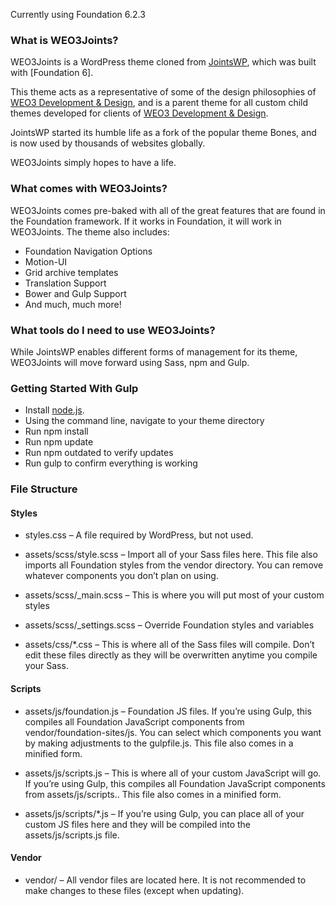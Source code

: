 Currently using Foundation 6.2.3

### What is WEO3Joints?
WEO3Joints is a WordPress theme cloned from [JointsWP][2], which was built with [Foundation 6].

This theme acts as a representative of some of the design philosophies of [WEO3 Development & Design][1], and is a parent theme for all custom child themes developed for clients of [WEO3 Development & Design][1].

JointsWP started its humble life as a fork of the popular theme Bones, and is now used by thousands of websites globally.

WEO3Joints simply hopes to have a life.

### What comes with WEO3Joints?
WEO3Joints comes pre-baked with all of the great features that are found in the Foundation framework. If it works in Foundation, it will work in WEO3Joints. The theme also includes:

- Foundation Navigation Options
- Motion-UI
- Grid archive templates
- Translation Support
- Bower and Gulp Support
- And much, much more!

### What tools do I need to use WEO3Joints?
While JointsWP enables different forms of management for its theme, WEO3Joints will move forward using Sass, npm and Gulp.

### Getting Started With Gulp
- Install [node.js](https://nodejs.org).
- Using the command line, navigate to your theme directory
- Run npm install
- Run npm update
- Run npm outdated to verify updates
- Run gulp to confirm everything is working



### File Structure

#### Styles
- styles.css – A file required by WordPress, but not used.

- assets/scss/style.scss – Import all of your Sass files here. This file also imports all Foundation styles from the vendor directory. You can remove whatever components you don’t plan on using.

- assets/scss/_main.scss – This is where you will put most of your custom styles

- assets/scss/_settings.scss – Override Foundation styles and variables

- assets/css/*.css – This is where all of the Sass files will compile. Don’t edit these files directly as they will be overwritten anytime you compile your Sass.

#### Scripts
- assets/js/foundation.js – Foundation JS files. If you’re using Gulp, this compiles all Foundation JavaScript components from vendor/foundation-sites/js. You can select which components you want by making adjustments to the gulpfile.js. This file also comes in a minified form.

- assets/js/scripts.js – This is where all of your custom JavaScript will go. If you’re using Gulp, this compiles all Foundation JavaScript components from assets/js/scripts.. This file also comes in a minified form.

- assets/js/scripts/*.js – If you’re using Gulp, you can place all of your custom JS files here and they will be compiled into the assets/js/scripts.js file.

#### Vendor
- vendor/ – All vendor files are located here. It is not recommended to make changes to these files (except when updating).


[1]: http://www.weo3.com "Home of WEO3 Development & Design"
[2]: http://www.jointswp.com/ "Home of JointsWP"
[3]: http://foundation.zurb.com/sites/ "Home of Zurb's Foundation Site repo"
